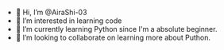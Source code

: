 - 👋 Hi, I’m @AiraShi-03
- 👀 I’m interested in learning code
- 🌱 I’m currently learning Python since I'm a absolute beginner.
- 💞️ I’m looking to collaborate on learning more about Puthon.

